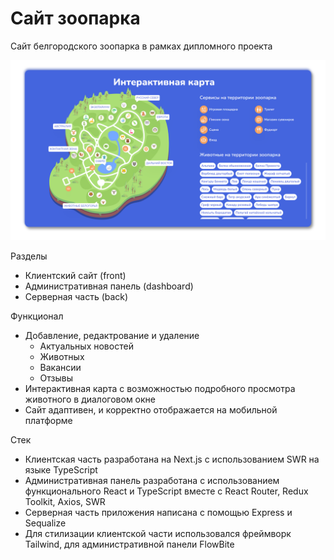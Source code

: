 # Сайт зоопарка

Сайт белгородского зоопарка в рамках дипломного проекта

<img width="800" alt="Screenshot 2022-09-05 at 18 25 10" src="https://github.com/PotapovNikolay/zoo/blob/main/back/src/public/images/map-crop.png?raw=true">

Разделы

-   Клиентский сайт (front)
-   Административная панель (dashboard)
-   Серверная часть (back)

Функционал

-   Добавление, редактрование и удаление
    -   Актуальных новостей
    -   Животных
    -   Вакансии
    -   Отзывы
-   Интерактивная карта с возможностью подробного просмотра животного в диалоговом окне 
-   Сайт адаптивен, и корректно отображается на мобильной платформе

Стек

-   Клиентская часть разработана на Next.js с использованием SWR на языке TypeScript
-   Административная панель разработана с использованием функционального React и TypeScript вместе с React Router, Redux Toolkit, Axios, SWR
-   Серверная часть приложения написана с помощью Express и Sequalize
-   Для стилизации клиентской части использовался фреймворк Tailwind, для административной панели FlowBite


